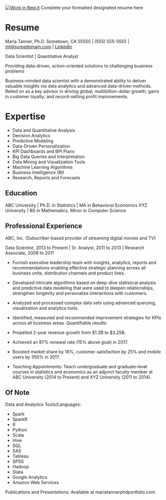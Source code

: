 
[![Work in Repl.it](https://classroom.github.com/assets/work-in-replit-14baed9a392b3a25080506f3b7b6d57f295ec2978f6f33ec97e36a161684cbe9.svg)](https://classroom.github.com/online_ide?assignment_repo_id=414337&assignment_repo_type=GroupAssignmentRepo)
Complete your formatted designated resume here

# __Resume__

Maria Tanner, Ph.D.
Sometown, CA 55555 | (555) 555-5555 | mt@somedomain.com | [Linkedin](https://ca.linkedin.com/)

Data Scientist | Quantitative Analyst

Providing data-driven, action-oriented solutions to challenging business problems

Business-minded data scientist with a demonstrated ability to deliver valuable insights via data analytics and advanced data-driven methods. Relied on as a key advisor in driving global, multibillion-dollar growth; gains in customer loyalty; and record-setting profit improvements.

# __Expertise__

 - Data and Quantitative Analysis
 - Decision Analytics
 - Predictive Modeling
 - Data-Driven Personalization
 - KPI Dashboards and BPI Plans
 - Big Data Queries and Interpretation
 - Data Mining and Visualization Tools
 - Machine Learning Algorithms
 - Business Intelligence (BI)
 - Research, Reports and Forecasts

## Education

ABC University | Ph.D. in Statistics | MA in Behavioral Economics
XYZ University | BS in Mathematics, Minor in Computer Science

## Professional Experience

ABC, Inc. (Subscriber-based provider of streaming digital movies and TV)

Data Scientist, 2013 to Present | Sr. Analyst, 2011 to 2013 | Research Associate, 2008 to 2011

* Furnish executive leadership team with insights, analytics, reports and recommendations enabling effective strategic planning across all business units, distribution channels and product lines.

* Developed intricate algorithms based on deep-dive statistical analysis and predictive data modeling that were used to deepen relationships, strengthen longevity and personalize interactions with customers.
* Analyzed and processed complex data sets using advanced querying, visualization and analytics tools.
* Identified, measured and recommended improvement strategies for KPIs across all business areas.
Quantifiable results:

* Propelled 2-year revenue growth from $1.2B to $3.25B.
* Achieved an 87% renewal rate (15% above goal) in 2017.
* Boosted market share by 16%, customer satisfaction by 25% and mobile users by 350% in 2017.
* Teaching Appointments: Teach undergraduate and graduate-level courses in statistics and economics as an adjunct faculty member at ABC University (2014 to Present) and XYZ University (2011 to 2014).


## Of Note

Data and Analytics Tools/Languages:
* Spark
* SparkR
* R
* Python
* Scala
* Hive
* SQL
* SAS
* Tableau
* SPSS
* Hadoop
* Stata
* Google Analytics
* Amazon Web Services

Publications and Presentations: Available at mariatannerphdportfolio.com

